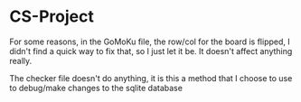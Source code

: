 # CS-Project
For some reasons, in the GoMoKu file, the row/col for the board is flipped, I didn't find a quick way to fix that, so I just let it be. It doesn't affect anything really.

The checker file doesn't do anything, it is this a method that I choose to use to debug/make changes to the sqlite database
